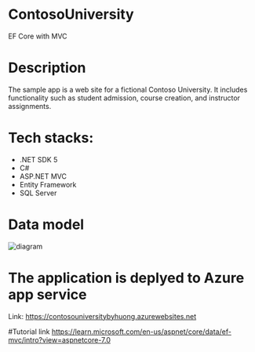 # ContosoUniversity
EF Core with MVC

# Description 
The sample app is a web site for a fictional Contoso University. It includes functionality such as student admission, course creation, and instructor assignments.

# Tech stacks:
- .NET SDK 5
- C#
- ASP.NET MVC
- Entity Framework
- SQL Server

# Data model
![diagram](https://github.com/thihuong1010/ContosoUniversity/assets/65859562/a5c32ddb-7a08-4bcd-9a71-7b1acd5fc618)


# The application is deplyed to Azure app service
Link: https://contosouniversitybyhuong.azurewebsites.net

#Tutorial link
https://learn.microsoft.com/en-us/aspnet/core/data/ef-mvc/intro?view=aspnetcore-7.0
